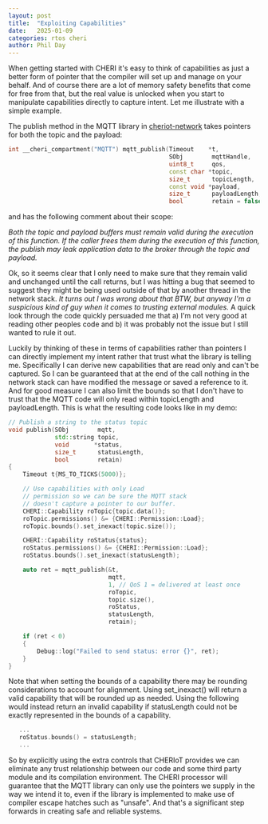 ```yaml
---
layout: post
title:  "Exploiting Capabilities" 
date:   2025-01-09
categories: rtos cheri
author: Phil Day
---
```

When getting started with CHERI it's easy to think of capabilities as just a better form of pointer that the compiler will set up and manage on your behalf.
And of course there are a lot of memory safety benefits that come for free from that, but the real value is unlocked when you start to manipulate capabilities directly to capture intent.
Let me illustrate with a simple example.

The publish method in the MQTT library in [cheriot-network](https://github.com/CHERIoT-Platform/network-stack.git) takes pointers for both the topic and the payload:

```c++
int __cheri_compartment("MQTT") mqtt_publish(Timeout    *t,
                                             SObj        mqttHandle,
                                             uint8_t     qos,
                                             const char *topic,
                                             size_t      topicLength,
                                             const void *payload,
                                             size_t      payloadLength,
                                             bool        retain = false);
```

and has the following comment about their scope:

_Both the topic and payload buffers must remain valid during the execution of this function._
_If the caller frees them during the execution of this function, the publish may leak application data to the broker through the topic and payload._

Ok, so it seems clear that I only need to make sure that they remain valid and unchanged until the call returns, but I was hitting a bug that seemed to suggest they might be being used outside of that by another thread in the network stack.
_It turns out I was wrong about that BTW, but anyway I'm a suspicious kind of guy when it comes to trusting external modules._
A quick look through the code quickly persuaded me that a) I'm not very good at reading other peoples code and b) it was probably not the issue but I still wanted to rule it out.

Luckily by thinking of these in terms of capabilities rather than pointers I can directly implement my intent rather that trust what the library is telling me.
Specifically I can derive new capabilities that are read only and can't be captured.
So I can be guaranteed that at the end of the call nothing in the network stack can have modified the message or saved a reference to it.
And for good measure I can also limit the bounds so that I don't have to trust that the MQTT code will only read within topicLength and payloadLength.
This is what the resulting code looks like in my demo:

```c++
// Publish a string to the status topic
void publish(SObj        mqtt,
             std::string topic,
             void       *status,
             size_t      statusLength,
             bool        retain)
{
	Timeout t{MS_TO_TICKS(5000)};

	// Use capabilities with only Load
	// permission so we can be sure the MQTT stack
	// doesn't capture a pointer to our buffer.
	CHERI::Capability roTopic{topic.data()};
	roTopic.permissions() &= {CHERI::Permission::Load};
	roTopic.bounds().set_inexact(topic.size());

	CHERI::Capability roStatus{status};
	roStatus.permissions() &= {CHERI::Permission::Load};
	roStatus.bounds().set_inexact(statusLength);

	auto ret = mqtt_publish(&t,
	                        mqtt,
	                        1, // QoS 1 = delivered at least once
	                        roTopic,
	                        topic.size(),
	                        roStatus,
	                        statusLength,
	                        retain);

	if (ret < 0)
	{
		Debug::log("Failed to send status: error {}", ret);
	}
}
```
Note that when setting the bounds of a capability there may be rounding considerations to account for alignment.
Using set_inexact() will return a valid capability that will be rounded up as needed.
Using the following would instead return an invalid capability if statusLength could not be exactly represented in the bounds of a capability. 
```c++
   ...
   roStatus.bounds() = statusLength;
   ...
```


So by explicitly using the extra controls that CHERIoT provides we can eliminate any trust relationship between our code and some third party module and its compilation environment.
The CHERI processor will guarantee that the MQTT library can only use the pointers we supply in the way we intend it to, even if the library is implemented to make use of compiler escape hatches such as "unsafe".
And that's a significant step forwards in creating safe and reliable systems.
